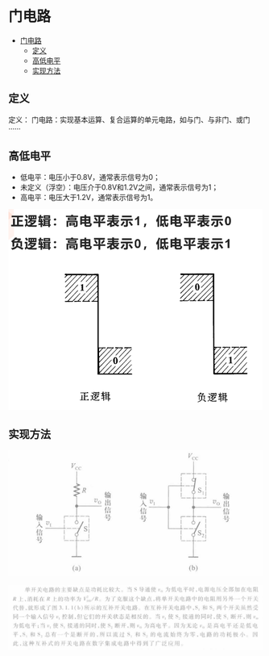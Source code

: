 <!--
 * @Author: 小叶同学
 * @Date: 2024-03-14 08:14:35
 * @LastEditors: Please set LastEditors
 * @LastEditTime: 2024-03-14 11:00:57
 * @Description: core 该章节为难点
 * CORE
-->

# 门电路

<!-- @import "[TOC]" {cmd="toc" depthFrom=1 depthTo=6 orderedList=false} -->

<!-- code_chunk_output -->

- [门电路](#门电路)
  - [定义](#定义)
  - [高低电平](#高低电平)
  - [实现方法](#实现方法)

<!-- /code_chunk_output -->

## 定义

定义：
门电路：实现基本运算、复合运算的单元电路，如与门、与非门、或门  ······

## 高低电平

- 低电平：电压小于0.8V，通常表示信号为0；
- 未定义（浮空）：电压介于0.8V和1.2V之间，通常表示信号为1；
- 高电平：电压大于1.2V，通常表示信号为1。

![alt text](image.png)


## 实现方法

![alt text](image-2.png)

![alt text](image-3.png)

